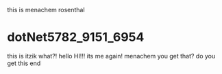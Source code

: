 this is menachem rosenthal
# dotNet5782_9151_6954
this is itzik what?!
hello
HI!!!
its me again!
menachem you get that?
do you get this
end